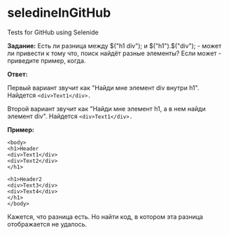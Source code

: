 # seledineInGitHub
Tests for GitHub using Selenide

**Задание:**
Есть ли разница между $("h1 div"); и $("h1").$("div"); - может ли привести к тому что, поиск найдёт разные элементы? Если может - приведите пример, когда.

**Ответ:**

Первый вариант звучит как "Найди мне элемент div внутри h1". Найдется ``` <div>Text1</div>. ```

Второй вариант звучит как "Найди мне элемент h1, а в нем найди элемент div". Найдется ``` <div>Text1</div>. ```

**Пример:**
```
<body>
<h1>Header
<div>Text1</div>
<div>Text2</div>
</h1>

<h1>Header2
<div>Text3</div>
<div>Text4</div>
</h1>
</body>
```
Кажется, что разница есть. Но найти код, в котором эта разница отображается не удалось.
